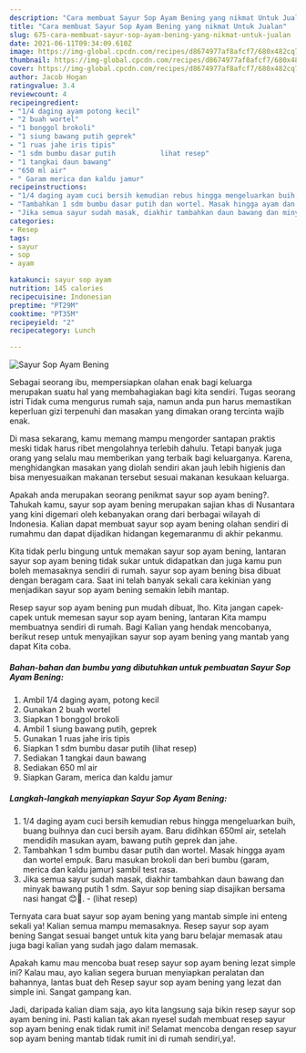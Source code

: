 ```yaml
---
description: "Cara membuat Sayur Sop Ayam Bening yang nikmat Untuk Jualan"
title: "Cara membuat Sayur Sop Ayam Bening yang nikmat Untuk Jualan"
slug: 675-cara-membuat-sayur-sop-ayam-bening-yang-nikmat-untuk-jualan
date: 2021-06-11T09:34:09.610Z
image: https://img-global.cpcdn.com/recipes/d8674977af8afcf7/680x482cq70/sayur-sop-ayam-bening-foto-resep-utama.jpg
thumbnail: https://img-global.cpcdn.com/recipes/d8674977af8afcf7/680x482cq70/sayur-sop-ayam-bening-foto-resep-utama.jpg
cover: https://img-global.cpcdn.com/recipes/d8674977af8afcf7/680x482cq70/sayur-sop-ayam-bening-foto-resep-utama.jpg
author: Jacob Hogan
ratingvalue: 3.4
reviewcount: 4
recipeingredient:
- "1/4 daging ayam potong kecil"
- "2 buah wortel"
- "1 bonggol brokoli"
- "1 siung bawang putih geprek"
- "1 ruas jahe iris tipis"
- "1 sdm bumbu dasar putih           lihat resep"
- "1 tangkai daun bawang"
- "650 ml air"
- " Garam merica dan kaldu jamur"
recipeinstructions:
- "1/4 daging ayam cuci bersih kemudian rebus hingga mengeluarkan buih, buang buihnya dan cuci bersih ayam. Baru didihkan 650ml air, setelah mendidih masukan ayam, bawang putih geprek dan jahe."
- "Tambahkan 1 sdm bumbu dasar putih dan wortel. Masak hingga ayam dan wortel empuk. Baru masukan brokoli dan beri bumbu (garam, merica dan kaldu jamur) sambil test rasa."
- "Jika semua sayur sudah masak, diakhir tambahkan daun bawang dan minyak bawang putih 1 sdm. Sayur sop bening siap disajikan bersama nasi hangat 😊🤗.           (lihat resep)"
categories:
- Resep
tags:
- sayur
- sop
- ayam

katakunci: sayur sop ayam 
nutrition: 145 calories
recipecuisine: Indonesian
preptime: "PT29M"
cooktime: "PT35M"
recipeyield: "2"
recipecategory: Lunch

---
```



![Sayur Sop Ayam Bening](https://img-global.cpcdn.com/recipes/d8674977af8afcf7/680x482cq70/sayur-sop-ayam-bening-foto-resep-utama.jpg)

Sebagai seorang ibu, mempersiapkan olahan enak bagi keluarga merupakan suatu hal yang membahagiakan bagi kita sendiri. Tugas seorang istri Tidak cuma mengurus rumah saja, namun anda pun harus memastikan keperluan gizi terpenuhi dan masakan yang dimakan orang tercinta wajib enak.

Di masa  sekarang, kamu memang mampu mengorder santapan praktis meski tidak harus ribet mengolahnya terlebih dahulu. Tetapi banyak juga orang yang selalu mau memberikan yang terbaik bagi keluarganya. Karena, menghidangkan masakan yang diolah sendiri akan jauh lebih higienis dan bisa menyesuaikan makanan tersebut sesuai makanan kesukaan keluarga. 



Apakah anda merupakan seorang penikmat sayur sop ayam bening?. Tahukah kamu, sayur sop ayam bening merupakan sajian khas di Nusantara yang kini digemari oleh kebanyakan orang dari berbagai wilayah di Indonesia. Kalian dapat membuat sayur sop ayam bening olahan sendiri di rumahmu dan dapat dijadikan hidangan kegemaranmu di akhir pekanmu.

Kita tidak perlu bingung untuk memakan sayur sop ayam bening, lantaran sayur sop ayam bening tidak sukar untuk didapatkan dan juga kamu pun boleh memasaknya sendiri di rumah. sayur sop ayam bening bisa dibuat dengan beragam cara. Saat ini telah banyak sekali cara kekinian yang menjadikan sayur sop ayam bening semakin lebih mantap.

Resep sayur sop ayam bening pun mudah dibuat, lho. Kita jangan capek-capek untuk memesan sayur sop ayam bening, lantaran Kita mampu membuatnya sendiri di rumah. Bagi Kalian yang hendak mencobanya, berikut resep untuk menyajikan sayur sop ayam bening yang mantab yang dapat Kita coba.

<!--inarticleads1-->

##### Bahan-bahan dan bumbu yang dibutuhkan untuk pembuatan Sayur Sop Ayam Bening:

1. Ambil 1/4 daging ayam, potong kecil
1. Gunakan 2 buah wortel
1. Siapkan 1 bonggol brokoli
1. Ambil 1 siung bawang putih, geprek
1. Gunakan 1 ruas jahe iris tipis
1. Siapkan 1 sdm bumbu dasar putih           (lihat resep)
1. Sediakan 1 tangkai daun bawang
1. Sediakan 650 ml air
1. Siapkan  Garam, merica dan kaldu jamur




<!--inarticleads2-->

##### Langkah-langkah menyiapkan Sayur Sop Ayam Bening:

1. 1/4 daging ayam cuci bersih kemudian rebus hingga mengeluarkan buih, buang buihnya dan cuci bersih ayam. Baru didihkan 650ml air, setelah mendidih masukan ayam, bawang putih geprek dan jahe.
1. Tambahkan 1 sdm bumbu dasar putih dan wortel. Masak hingga ayam dan wortel empuk. Baru masukan brokoli dan beri bumbu (garam, merica dan kaldu jamur) sambil test rasa.
1. Jika semua sayur sudah masak, diakhir tambahkan daun bawang dan minyak bawang putih 1 sdm. Sayur sop bening siap disajikan bersama nasi hangat 😊🤗. -           (lihat resep)




Ternyata cara buat sayur sop ayam bening yang mantab simple ini enteng sekali ya! Kalian semua mampu memasaknya. Resep sayur sop ayam bening Sangat sesuai banget untuk kita yang baru belajar memasak atau juga bagi kalian yang sudah jago dalam memasak.

Apakah kamu mau mencoba buat resep sayur sop ayam bening lezat simple ini? Kalau mau, ayo kalian segera buruan menyiapkan peralatan dan bahannya, lantas buat deh Resep sayur sop ayam bening yang lezat dan simple ini. Sangat gampang kan. 

Jadi, daripada kalian diam saja, ayo kita langsung saja bikin resep sayur sop ayam bening ini. Pasti kalian tak akan nyesel sudah membuat resep sayur sop ayam bening enak tidak rumit ini! Selamat mencoba dengan resep sayur sop ayam bening mantab tidak rumit ini di rumah sendiri,ya!.

